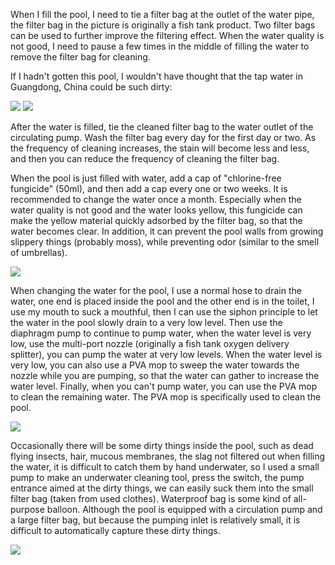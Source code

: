 
When I fill the pool, I need to tie a filter bag at the outlet of the water pipe, the filter bag in the picture is originally a fish tank product. Two filter bags can be used to further improve the filtering effect. When the water quality is not good, I need to pause a few times in the middle of filling the water to remove the filter bag for cleaning.

If I hadn't gotten this pool, I wouldn't have thought that the tap water in Guangdong, China could be such dirty:

<img src="img/dirty1.jpg" style="max-width:100%">

<img src="img/dirty2.jpg" style="max-width:100%">

After the water is filled, tie the cleaned filter bag to the water outlet of the circulating pump. Wash the filter bag every day for the first day or two. As the frequency of cleaning increases, the stain will become less and less, and then you can reduce the frequency of cleaning the filter bag.

When the pool is just filled with water, add a cap of "chlorine-free fungicide" (50ml), and then add a cap every one or two weeks. It is recommended to change the water once a month. Especially when the water quality is not good and the water looks yellow, this fungicide can make the yellow material quickly adsorbed by the filter bag, so that the water becomes clear. In addition, it can prevent the pool walls from growing slippery things (probably moss), while preventing odor (similar to the smell of umbrellas).

<img src="img/fungicide.jpg" style="max-width:100%">


When changing the water for the pool, I use a normal hose to drain the water, one end is placed inside the pool and the other end is in the toilet, I use my mouth to suck a mouthful, then I can use the siphon principle to let the water in the pool slowly drain to a very low level.
Then use the diaphragm pump to continue to pump water, when the water level is very low, use the multi-port nozzle (originally a fish tank oxygen delivery splitter), you can pump the water at very low levels. When the water level is very low, you can also use a PVA mop to sweep the water towards the nozzle while you are pumping, so that the water can gather to increase the water level. Finally, when you can't pump water, you can use the PVA mop to clean the remaining water. The PVA mop is specifically used to clean the pool.

<img src="img/nozzle.jpg" style="max-width:100%">

Occasionally there will be some dirty things inside the pool, such as dead flying insects, hair, mucous membranes, the slag not filtered out when filling the water, it is difficult to catch them by hand underwater, so I used a small pump to make an underwater cleaning tool, press the switch, the pump entrance aimed at the dirty things, we can easily suck them into the small filter bag (taken from used clothes). Waterproof bag is some kind of all-purpose balloon. Although the pool is equipped with a circulation pump and a large filter bag, but because the pumping inlet is relatively small, it is difficult to automatically capture these dirty things.

<img src="img/suction.jpg" style="max-width:100%">

